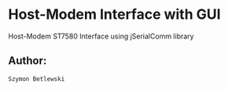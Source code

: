 # Host-Modem Interface with GUI
Host-Modem ST7580 Interface using jSerialComm library
## Author:
```
Szymon Betlewski
```
